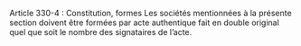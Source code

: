 Article 330-4 : Constitution, formes
Les sociétés mentionnées à la présente section doivent être formées par acte authentique fait en double original quel que soit le nombre des signataires de l’acte.